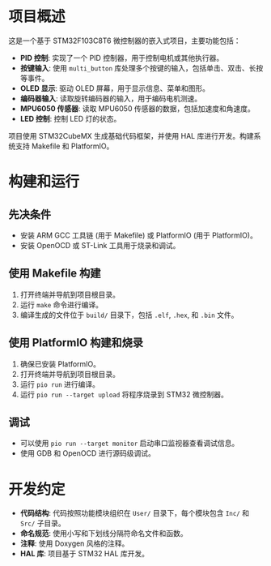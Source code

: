 # 项目概述

这是一个基于 STM32F103C8T6 微控制器的嵌入式项目，主要功能包括：

*   **PID 控制**: 实现了一个 PID 控制器，用于控制电机或其他执行器。
*   **按键输入**: 使用 `multi_button` 库处理多个按键的输入，包括单击、双击、长按等事件。
*   **OLED 显示**: 驱动 OLED 屏幕，用于显示信息、菜单和图形。
*   **编码器输入**: 读取旋转编码器的输入，用于编码电机测速。
*   **MPU6050 传感器**: 读取 MPU6050 传感器的数据，包括加速度和角速度。
*   **LED 控制**: 控制 LED 灯的状态。

项目使用 STM32CubeMX 生成基础代码框架，并使用 HAL 库进行开发。构建系统支持 Makefile 和 PlatformIO。

# 构建和运行

## 先决条件

*   安装 ARM GCC 工具链 (用于 Makefile) 或 PlatformIO (用于 PlatformIO)。
*   安装 OpenOCD 或 ST-Link 工具用于烧录和调试。

## 使用 Makefile 构建

1.  打开终端并导航到项目根目录。
2.  运行 `make` 命令进行编译。
3.  编译生成的文件位于 `build/` 目录下，包括 `.elf`, `.hex`, 和 `.bin` 文件。

## 使用 PlatformIO 构建和烧录

1.  确保已安装 PlatformIO。
2.  打开终端并导航到项目根目录。
3.  运行 `pio run` 进行编译。
4.  运行 `pio run --target upload` 将程序烧录到 STM32 微控制器。

## 调试

*   可以使用 `pio run --target monitor` 启动串口监视器查看调试信息。
*   使用 GDB 和 OpenOCD 进行源码级调试。

# 开发约定

*   **代码结构**: 代码按照功能模块组织在 `User/` 目录下，每个模块包含 `Inc/` 和 `Src/` 子目录。
*   **命名规范**: 使用小写和下划线分隔符命名文件和函数。
*   **注释**: 使用 Doxygen 风格的注释。
*   **HAL 库**: 项目基于 STM32 HAL 库开发。
